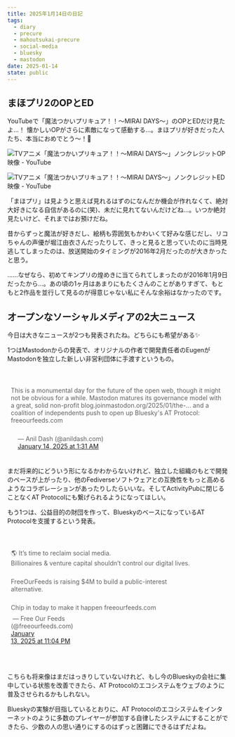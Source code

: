 ```yaml
---
title: 2025年1月14日の日記
tags:
  - diary
  - precure
  - mahoutsukai-precure
  - social-media
  - bluesky
  - mastodon
date: 2025-01-14
state: public
---
```



<!-- Core web component and styling -->
<script type="module" src="https://cdn.jsdelivr.net/npm/bluesky-post-embed@^1.0.0/+esm"></script>
<link rel="stylesheet" href="https://cdn.jsdelivr.net/npm/bluesky-post-embed@^1.0.0/dist/core.min.css">

<!-- Built-in themes -->
<link rel="stylesheet" href="https://cdn.jsdelivr.net/npm/bluesky-post-embed@^1.0.0/themes/light.min.css" media="(prefers-color-scheme: light)">
<link rel="stylesheet" href="https://cdn.jsdelivr.net/npm/bluesky-post-embed@^1.0.0/themes/dim.min.css" media="(prefers-color-scheme: dark)">

<!-- Fallback/placeholder elements if JS script is taking a while to load or is failing -->
<style>
  .bluesky-post-fallback {
    margin: 16px 0;
    border-left: 3px solid var(--divider);
    padding: 4px 8px;
    white-space: pre-wrap;
    overflow-wrap: break-word;
  }
  .bluesky-post-fallback p {
    margin: 0 0 8px 0;
  }
</style>

## まほプリ2のOPとED

YouTubeで「魔法つかいプリキュア！！〜MIRAI DAYS〜」のOPとEDだけ見たよ…！ 懐かしいOPがさらに素敵になって感動する…。まほプリが好きだった人たち、本当におめでとう〜！🎉

![TVアニメ「魔法つかいプリキュア！！～MIRAI DAYS～」ノンクレジットOP映像 - YouTube](https://www.youtube.com/watch?v=y5dpB20vJ34)

![TVアニメ「魔法つかいプリキュア！！～MIRAI DAYS～」ノンクレジットED映像 - YouTube](https://www.youtube.com/watch?v=W6aQNrDD2Oc)

「まほプリ」は見ようと思えば見れるはずのになんだか機会が作れなくて、絶対大好きになる自信があるのに(笑)、未だに見れてないんだけどね…。いつか絶対見たいけど、それまではお預けだね。

昔からずっと魔法が好きだし、絵柄も雰囲気もかわいくて好みな感じだし、リコちゃんの声優が堀江由衣さんだったりして、きっと見ると思っていたのに当時見逃してしまったのは、放送開始のタイミングが2016年2月だったのが大きかったと思う。

……なぜなら、初めてキンプリの煌めきに当てられてしまったのが2016年1月9日だったから…。あの頃の1ヶ月はあまりにもたくさんのことがありすぎて、もともと2作品を並行して見るのが得意じゃない私にそんな余裕はなかったのです。

## オープンなソーシャルメディアの2大ニュース

今日は大きなニュースが2つも発表されたね。どちらにも希望がある✨

1つはMastodonからの発表で、オリジナルの作者で開発責任者のEugenがMastodonを独立した新しい非営利団体に手渡すというもの。

<bluesky-post src="at://did:plc:sg2e2kqdsdp2q2zl44txadbp/app.bsky.feed.post/3lfn5wtna222t">
  <blockquote class="bluesky-post-fallback">
    <p dir="auto">This is a monumental day for the future of the open web, though it might not be obvious for a while. Mastodon matures its governance model with a great, solid non-profit blog.joinmastodon.org/2025/01/the-... and a coalition of independents push to open up Bluesky's AT Protocol: freeourfeeds.com</p>
    — Anil Dash (@anildash.com)
    <a href="https://bsky.app/profile/did:plc:sg2e2kqdsdp2q2zl44txadbp/post/3lfn5wtna222t">January 14, 2025 at 1:31 AM</a>
  </blockquote>
</bluesky-post>

まだ将来的にどういう形になるかわからないけれど、独立した組織のもとで開発のペースが上がったり、他のFediverseソフトウェアとの互換性をもっと高めるようなコラボレーションがあったりしたらいいな。そしてActivityPubに閉じることなくAT Protocolにも繋げられるようになってほしい。

もう1つは、公益目的の財団を作って、BlueskyのベースになっているAT Protocolを支援するという発表。

<bluesky-post src="at://did:plc:jlnt34kma25je44lu4m4jxwj/app.bsky.feed.post/3lfmvqip7zk2v">
  <blockquote class="bluesky-post-fallback">
    <p dir="auto">🌎 It’s time to reclaim social media.
Billionaires &#38; venture capital shouldn’t control our digital lives.

FreeOurFeeds is raising $4M to build a public-interest alternative.

Chip in today to make it happen freeourfeeds.com</p>
— Free Our Feeds (@freeourfeeds.com)
<a href="https://bsky.app/profile/did:plc:jlnt34kma25je44lu4m4jxwj/post/3lfmvqip7zk2v">January 13, 2025 at 11:04 PM</a>
  </blockquote>
</bluesky-post>

こちらも将来像はまだはっきりしていないけれど、もし今のBlueskyの会社に集中している状態を改善できたら、AT Protocolのエコシステムをウェブのように普及させられるかもしれない。

Blueskyの実験が目指しているとおりに、AT Protocolのエコシステムをインターネットのように多数のプレイヤーが参加する自律したシステムにすることができたら、少数の人の思い通りにするのはずっと困難にできるはずだよね。
